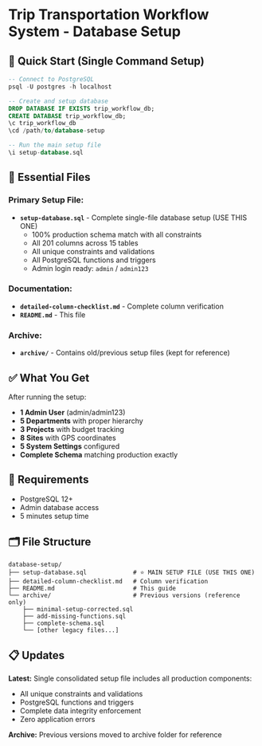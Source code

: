 # Trip Transportation Workflow System - Database Setup

## 🚀 Quick Start (Single Command Setup)

```sql
-- Connect to PostgreSQL
psql -U postgres -h localhost

-- Create and setup database
DROP DATABASE IF EXISTS trip_workflow_db;
CREATE DATABASE trip_workflow_db;
\c trip_workflow_db
\cd /path/to/database-setup

-- Run the main setup file
\i setup-database.sql
```

## 📁 Essential Files

### Primary Setup File:
- **`setup-database.sql`** - Complete single-file database setup (USE THIS ONE)
  - 100% production schema match with all constraints
  - All 201 columns across 15 tables  
  - All unique constraints and validations
  - All PostgreSQL functions and triggers
  - Admin login ready: `admin` / `admin123`

### Documentation:
- **`detailed-column-checklist.md`** - Complete column verification
- **`README.md`** - This file

### Archive:
- **`archive/`** - Contains old/previous setup files (kept for reference)

## ✅ What You Get

After running the setup:
- **1 Admin User** (admin/admin123)
- **5 Departments** with proper hierarchy
- **3 Projects** with budget tracking
- **8 Sites** with GPS coordinates
- **5 System Settings** configured
- **Complete Schema** matching production exactly

## 🎯 Requirements

- PostgreSQL 12+
- Admin database access
- 5 minutes setup time

## 🗂️ File Structure

```
database-setup/
├── setup-database.sql             # ⭐ MAIN SETUP FILE (USE THIS ONE)
├── detailed-column-checklist.md   # Column verification  
├── README.md                      # This guide
└── archive/                       # Previous versions (reference only)
    ├── minimal-setup-corrected.sql
    ├── add-missing-functions.sql
    ├── complete-schema.sql
    └── [other legacy files...]
```

## 📋 Updates

**Latest:** Single consolidated setup file includes all production components:
- All unique constraints and validations
- PostgreSQL functions and triggers  
- Complete data integrity enforcement
- Zero application errors

**Archive:** Previous versions moved to archive folder for reference